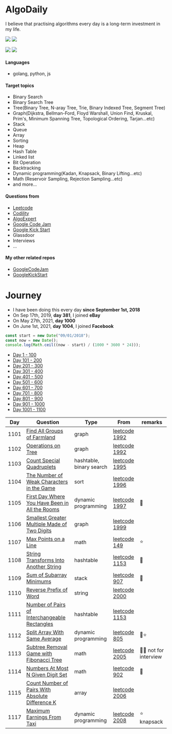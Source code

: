 # AlgoDaily

I believe that practising algorithms every day is a long-term investment in my life.

[![](https://img.shields.io/badge/dynamic/json?style=flat&labelColor=black&color=green&label=Solved&query=solvedOverTotal&url=https%3A%2F%2Fleetcode-badge.vercel.app%2Fapi%2Fusers%2Fcalvinchankf&logo=leetcode&logoColor=yellow)](https://leetcode.com/calvinchankf/)
[![](https://img.shields.io/badge/dynamic/json?style=flat&labelColor=black&color=green&label=Ranking&query=ranking&url=https%3A%2F%2Fleetcode-badge.vercel.app%2Fapi%2Fusers%2Fcalvinchankf&logo=leetcode&logoColor=yellow)](https://leetcode.com/calvinchankf/)

![](https://badges.pufler.dev/created/calvinchankf/algodaily)
![](https://badges.pufler.dev/updated/calvinchankf/algodaily)

#### Languages

-   golang, python, js

#### Target topics

-   Binary Search
-   Binary Search Tree
-   Tree(Binary Tree, N-aray Tree, Trie, Binary Indexed Tree, Segment Tree)
-   Graph(Dijkstra, Bellman-Ford, Floyd Warshall, Union Find, Kruskal, Prim's, Minimum Spanning Tree, Topological Ordering, Tarjan...etc)
-   Stack
-   Queue
-   Array
-   Sorting
-   Heap
-   Hash Table
-   Linked list
-   Bit Operation
-   Backtracking
-   Dynamic programming(Kadan, Knapsack, Binary Lifting...etc)
-   Math (Reservoir Sampling, Rejection Sampling...etc)
-   and more...

#### Questions from

-   [Leetcode](https://leetcode.com)
-   [Codility](https://app.codility.com/programmers/lessons/)
-   [AlgoExpert](https://www.algoexpert.io)
-   [Google Code Jam](https://codingcompetitions.withgoogle.com/codejam)
-   [Google Kick Start](https://codingcompetitions.withgoogle.com/kickstart/)
-   Glassdoor
-   Interviews
-   ...

#### My other related repos

-   [GoogleCodeJam](https://github.com/calvinchankf/GoogleCodeJam)
-   [GoogleKickStart](https://github.com/calvinchankf/GoogleKickStart)

# Journey

-   I have been doing this every day **since September 1st, 2018**
-   On Sep 17th, 2019, **day 381**, I joined **eBay**
-   On May 27th, 2021, **day 1000**
-   On June 1st, 2021, **day 1004**, I joined **Facebook**

```js
const start = new Date("09/01/2018");
const now = new Date();
console.log(Math.ceil((now - start) / (1000 * 3600 * 24)));
```

-   [Day 1 - 100](./markdowns/day1-100.md)
-   [Day 101 - 200](./markdowns/day101-200.md)
-   [Day 201 - 300](./markdowns/day201-300.md)
-   [Day 301 - 400](./markdowns/day301-400.md)
-   [Day 401 - 500](./markdowns/day401-500.md)
-   [Day 501 - 600](./markdowns/day501-600.md)
-   [Day 601 - 700](./markdowns/day601-700.md)
-   [Day 701 - 800](./markdowns/day701-800.md)
-   [Day 801 - 900](./markdowns/day801-900.md)
-   [Day 901 - 1000](./markdowns/day901-1000.md)
-   [Day 1001 - 1100](./markdowns/day1001-1100.md)

| Day  | Question                                                                                                            | Type                     | From                                                                                             | remarks                |
| ---- | ------------------------------------------------------------------------------------------------------------------- | ------------------------ | ------------------------------------------------------------------------------------------------ | ---------------------- |
| 1101 | [Find All Groups of Farmland](/leetcode/1992-find-all-groups-of-farmland)                                           | graph                    | [leetcode 1992](https://leetcode.com/problems/find-all-groups-of-farmland/)                      |                        |
| 1102 | [Operations on Tree](/leetcode/1993-operations-on-tree)                                                             | graph                    | [leetcode 1992](https://leetcode.com/problems/operations-on-tree/)                               |                        |
| 1103 | [Count Special Quadruplets](/leetcode/1992-count-special-quadruplets)                                               | hashtable, binary search | [leetcode 1995](https://leetcode.com/problems/count-special-quadruplets/)                        |                        |
| 1104 | [The Number of Weak Characters in the Game](/leetcode/1996-the-number-of-weak-characters-in-the-game)               | sort                     | [leetcode 1996](https://leetcode.com/problems/the-number-of-weak-characters-in-the-game/)        |                        |
| 1105 | [First Day Where You Have Been in All the Rooms](/leetcode/1997-first-day-where-you-have-been-in-all-the-rooms)     | dynamic programming      | [leetcode 1997](https://leetcode.com/problems/first-day-where-you-have-been-in-all-the-rooms/)   | 📌                     |
| 1106 | [Smallest Greater Multiple Made of Two Digits](/leetcode/1999-smallest-greater-multiple-made-of-two-digits)         | graph                    | [leetcode 1999](https://leetcode.com/problems/smallest-greater-multiple-made-of-two-digits/)     |                        |
| 1107 | [Max Points on a Line](/leetcode/149-max-points-on-a-line)                                                          | math                     | [leetcode 149](https://leetcode.com/problems/max-points-on-a-line/)                              | ⭐️                    |
| 1108 | [String Transforms Into Another String](/leetcode/1153-string-transforms-into-another-string)                       | hashtable                | [leetcode 1153](https://leetcode.com/problems/string-transforms-into-another-string/)            | 📌                     |
| 1109 | [Sum of Subarray Minimums](/leetcode/907-sum-of-subarray-minimums)                                                  | stack                    | [leetcode 907](https://leetcode.com/problems/sum-of-subarray-minimums/)                          | 📌                     |
| 1110 | [Reverse Prefix of Word](/leetcode/2000-reverse-prefix-of-word)                                                     | string                   | [leetcode 2000](https://leetcode.com/problems/reverse-prefix-of-word/)                           |                        |
| 1111 | [Number of Pairs of Interchangeable Rectangles](/leetcode/2001-number-of-pairs-of-interchangeable-rectangles)       | hashtable                | [leetcode 1153](https://leetcode.com/problems/number-of-pairs-of-interchangeable-rectangles/)    |                        |
| 1112 | [Split Array With Same Average](/leetcode/805-split-array-with-same-average)                                        | dynamic programming      | [leetcode 805](https://leetcode.com/problems/split-array-with-same-average/)                     | 📌⭐️                  |
| 1113 | [Subtree Removal Game with Fibonacci Tree](/leetcode/2005-subtree-removal-game-with-fibonacci-tree)                 | math                     | [leetcode 2005](https://leetcode.com/problems/subtree-removal-game-with-fibonacci-tree/)         | 📌🌚 not for interview |
| 1114 | [Numbers At Most N Given Digit Set](/leetcode/902-numbers-at-most-n-given-digit-set)                                | math                     | [leetcode 902](https://leetcode.com/problems/numbers-at-most-n-given-digit-set/)                 | 📌                     |
| 1115 | [Count Number of Pairs With Absolute Difference K](/leetcode/2006-count-number-of-pairs-with-absolute-difference-k) | array                    | [leetcode 2006](https://leetcode.com/problems/count-number-of-pairs-with-absolute-difference-k/) |                        |
| 1117 | [Maximum Earnings From Taxi](/leetcode/2008-maximum-earnings-from-taxi)                                             | dynamic programming      | [leetcode 2008](https://leetcode.com/problems/maximum-earnings-from-taxi/)                       | ⭐️ knapsack           |
